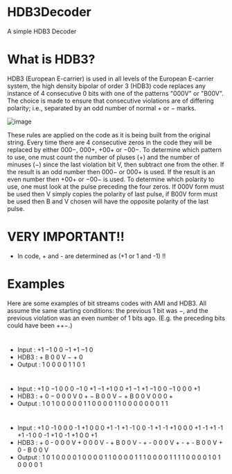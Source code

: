 # HDB3Decoder
A simple HDB3 Decoder

# What is HDB3?
HDB3 (European E-carrier) is used in all levels of the European E-carrier system, the high density bipolar of order 3 (HDB3) code replaces any instance of 4 consecutive 0 bits with one of the patterns "000V" or "B00V". The choice is made to ensure that consecutive violations are of differing polarity; i.e., separated by an odd number of normal + or − marks.

![image](https://github.com/user-attachments/assets/560a7836-a478-4f8e-8cda-50917517e2cc)

These rules are applied on the code as it is being built from the original string. Every time there are 4 consecutive zeros in the code they will be replaced by either 000−, 000+, +00+ or −00−. To determine which pattern to use, one must count the number of pluses (+) and the number of minuses (−) since the last violation bit V, then subtract one from the other. If the result is an odd number then 000− or 000+ is used. If the result is an even number then +00+ or −00− is used. To determine which polarity to use, one must look at the pulse preceding the four zeros. If 000V form must be used then V simply copies the polarity of last pulse, if B00V form must be used then B and V chosen will have the opposite polarity of the last pulse.

# VERY IMPORTANT!!
+ In code, + and - are determined as (+1 or 1 and -1) !!

# Examples
Here are some examples of bit streams codes with AMI and HDB3. All assume the same starting conditions: the previous 1 bit was −, and the previous violation was an even number of 1 bits ago. (E.g. the preceding bits could have been ++−.)
#
+ Input :	+1 −1 0 0 −1 +1 −1 0
+ HDB3 :	+ B 0 0 V − + 0
+ Output : 1 0 0 0 0 1 1 0 1
#
+ Input :	+1 0 −1 0 0 0 −1 0 +1 −1 +1 0 0 +1 −1 +1 −1 0 0 −1 0 0 0 +1
+ HDB3 :	+ 0 − 0 0 0 V 0 + − B 0 0 V − + B 0 0 V 0 0 0 +
+ Output : 1 0 1 0 0 0 0 0 1 1 0 0 0 0 1 1 0 0 0 0 0 0 0 1 1
#
+ Input :	+1 0 -1 0 0 0 -1 +1 0 0 0 +1 -1 +1 -1 0 0 -1 +1 -1 +1 0 0 0 +1 -1 +1 -1 +1 -1 0 0 -1 +1 0 -1 +1 0 0 +1
+ HDB3 :	+ 0 - 0 0 0 V + 0 0 0 V - + B 0 0 V - + - 0 0 0 V + - + - B 0 0 V + 0 - B 0 0 V
+ Output : 1 0 1 0 0 0 0 1 0 0 0 0 1 1 0 0 0 0 1 1 1 0 0 0 0 1 1 1 1 0 0 0 0 1 0 1 0 0 0 0 1
